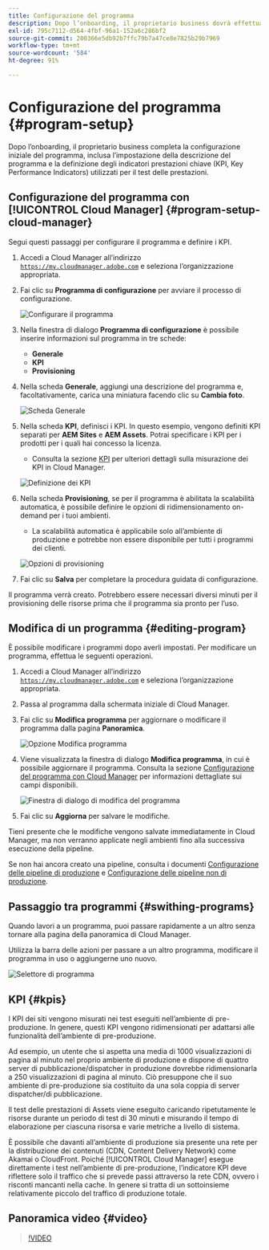 ```yaml
---
title: Configurazione del programma
description: Dopo l’onboarding, il proprietario business dovrà effettuare una configurazione iniziale del programma.
exl-id: 795c7112-d564-4fbf-96a1-152a6c286bf2
source-git-commit: 200366e5db92b7ffc79b7a47ce8e7825b29b7969
workflow-type: tm+mt
source-wordcount: '584'
ht-degree: 91%

---
```



# Configurazione del programma {#program-setup}

Dopo l’onboarding, il proprietario business completa la configurazione iniziale del programma, inclusa l’impostazione della descrizione del programma e la definizione degli indicatori prestazioni chiave (KPI, Key Performance Indicators) utilizzati per il test delle prestazioni.

## Configurazione del programma con [!UICONTROL Cloud Manager] {#program-setup-cloud-manager}

Segui questi passaggi per configurare il programma e definire i KPI.

1. Accedi a Cloud Manager all’indirizzo [`https://my.cloudmanager.adobe.com`](https://my.cloudmanager.adobe.com) e seleziona l’organizzazione appropriata.

1. Fai clic su **Programma di configurazione** per avviare il processo di configurazione.

   ![Configurare il programma](/help/assets/set-up-program/setup1.png)

1. Nella finestra di dialogo **Programma di configurazione** è possibile inserire informazioni sul programma in tre schede:

   * **Generale**
   * **KPI**
   * **Provisioning**

1. Nella scheda **Generale**, aggiungi una descrizione del programma e, facoltativamente, carica una miniatura facendo clic su **Cambia foto**.

   ![Scheda Generale](/help/assets/Setup_Program-General.png)

1. Nella scheda **KPI**, definisci i KPI. In questo esempio, vengono definiti KPI separati per **AEM Sites** e **AEM Assets**. Potrai specificare i KPI per i prodotti per i quali hai concesso la licenza.

   * Consulta la sezione [KPI](#kpis) per ulteriori dettagli sulla misurazione dei KPI in Cloud Manager.

   ![Definizione dei KPI](/help/assets/Setup_Program-KPIs.png)

1. Nella scheda **Provisioning**, se per il programma è abilitata la scalabilità automatica, è possibile definire le opzioni di ridimensionamento on-demand per i tuoi ambienti.

   * La scalabilità automatica è applicabile solo all’ambiente di produzione e potrebbe non essere disponibile per tutti i programmi dei clienti.

   ![Opzioni di provisioning](/help/assets/Setup_Program-Provisioning.png)

1. Fai clic su **Salva** per completare la procedura guidata di configurazione.

Il programma verrà creato. Potrebbero essere necessari diversi minuti per il provisioning delle risorse prima che il programma sia pronto per l’uso.

## Modifica di un programma {#editing-program}

È possibile modificare i programmi dopo averli impostati. Per modificare un programma, effettua le seguenti operazioni.

1. Accedi a Cloud Manager all’indirizzo [`https://my.cloudmanager.adobe.com`](https://my.cloudmanager.adobe.com) e seleziona l’organizzazione appropriata.

1. Passa al programma dalla schermata iniziale di Cloud Manager.

1. Fai clic su **Modifica programma** per aggiornare o modificare il programma dalla pagina **Panoramica**.

   ![Opzione Modifica programma](/help/assets/set-up-program/edit-program1.png)

1. Viene visualizzata la finestra di dialogo **Modifica programma**, in cui è possibile aggiornare il programma. Consulta la sezione [Configurazione del programma con Cloud Manager](#program-setup-cloud-manager) per informazioni dettagliate sui campi disponibili.

   ![Finestra di dialogo di modifica del programma](/help/assets/set-up-program/edit-program-general.png)

1. Fai clic su **Aggiorna** per salvare le modifiche.

Tieni presente che le modifiche vengono salvate immediatamente in Cloud Manager, ma non verranno applicate negli ambienti fino alla successiva esecuzione della pipeline.

Se non hai ancora creato una pipeline, consulta i documenti [Configurazione delle pipeline di produzione](/help/using/production-pipelines.md) e [Configurazione delle pipeline non di produzione](/help/using/non-production-pipelines.md).

## Passaggio tra programmi {#swithing-programs}

Quando lavori a un programma, puoi passare rapidamente a un altro senza tornare alla pagina della panoramica di Cloud Manager.

Utilizza la barra delle azioni per passare a un altro programma, modificare il programma in uso o aggiungerne uno nuovo.

![Selettore di programma](/help/assets/set-up-program/setup2.png)

## KPI {#kpis}

I KPI dei siti vengono misurati nei test eseguiti nell’ambiente di pre-produzione. In genere, questi KPI vengono ridimensionati per adattarsi alle funzionalità dell’ambiente di pre-produzione.

Ad esempio, un utente che si aspetta una media di 1000 visualizzazioni di pagina al minuto nel proprio ambiente di produzione e dispone di quattro server di pubblicazione/dispatcher in produzione dovrebbe ridimensionarla a 250 visualizzazioni di pagina al minuto. Ciò presuppone che il suo ambiente di pre-produzione sia costituito da una sola coppia di server dispatcher/di pubblicazione.

Il test delle prestazioni di Assets viene eseguito caricando ripetutamente le risorse durante un periodo di test di 30 minuti e misurando il tempo di elaborazione per ciascuna risorsa e varie metriche a livello di sistema.

È possibile che davanti all’ambiente di produzione sia presente una rete per la distribuzione dei contenuti (CDN, Content Delivery Network) come Akamai o CloudFront. Poiché [!UICONTROL Cloud Manager] esegue direttamente i test nell’ambiente di pre-produzione, l’indicatore KPI deve riflettere solo il traffico che si prevede passi attraverso la rete CDN, ovvero i risconti mancanti nella cache. In genere si tratta di un sottoinsieme relativamente piccolo del traffico di produzione totale.

## Panoramica video {#video}

>[!VIDEO](https://video.tv.adobe.com/v/26313/)
